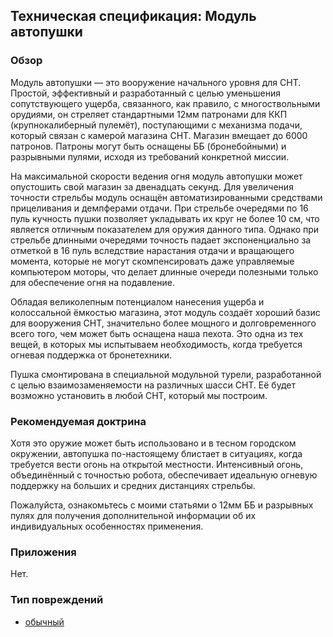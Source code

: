 ## Техническая спецификация: Модуль автопушки

### Обзор

Модуль автопушки — это вооружение начального уровня для СНТ. Простой,
эффективный и разработанный с целью уменьшения сопутствующего ущерба,
связанного, как правило, с многоствольными орудиями, он стреляет
стандартными 12мм патронами для ККП (крупнокалиберный пулемёт),
поступающими с механизма подачи, который связан с камерой магазина СНТ.
Магазин вмещает до 6000 патронов. Патроны могут быть оснащены ББ
(бронебойными) и разрывными пулями, исходя из требований конкретной
миссии.

На максимальной скорости ведения огня модуль автопушки может опустошить
свой магазин за двенадцать секунд. Для увеличения точности стрельбы
модуль оснащён автоматизированными средствами прицеливания и демпферами
отдачи. При стрельбе очередями по 16 пуль кучность пушки позволяет
укладывать их круг не более 10 см, что является отличным показателем для
оружия данного типа. Однако при стрельбе длинными очередями точность
падает экспоненциально за отметкой в 16 пуль вследствие нарастания
отдачи и вращающего момента, которые не могут скомпенсировать даже
управляемые компьютером моторы, что делает длинные очереди полезными
только для обеспечение огня на подавление.

Обладая великолепным потенциалом нанесения ущерба и колоссальной
ёмкостью магазина, этот модуль создаёт хороший базис для вооружения СНТ,
значительно более мощного и долговременного всего того, чем может быть
оснащена наша пехота. Это одна из тех вещей, в которых мы испытываем
необходимость, когда требуется огневая поддержка от бронетехники.

Пушка смонтирована в специальной модульной турели, разработанной с целью
взаимозаменяемости на различных шасси СНТ. Её будет возможно установить
в любой СНТ, который мы построим.

### Рекомендуемая доктрина

Хотя это оружие может быть использовано и в тесном городском окружении,
автопушка по-настоящему блистает в ситуациях, когда требуется вести
огонь на открытой местности. Интенсивный огонь, объединённый с точностью
робота, обеспечивает идеальную огневую поддержку на больших и средних
дистанциях стрельбы.

Пожалуйста, ознакомьтесь с моими статьями о 12мм ББ и разрывных пулях
для получения дополнительной информации об их индивидуальных
особенностях применения.

### Приложения

Нет.

### Тип повреждений

- [обычный](Типы_повреждений/обычный "wikilink")